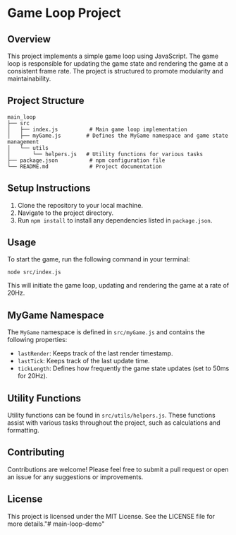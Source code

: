 # Game Loop Project

## Overview
This project implements a simple game loop using JavaScript. The game loop is responsible for updating the game state and rendering the game at a consistent frame rate. The project is structured to promote modularity and maintainability.

## Project Structure
```
main_loop
├── src
│   ├── index.js          # Main game loop implementation
│   ├── myGame.js        # Defines the MyGame namespace and game state management
│   └── utils
│       └── helpers.js   # Utility functions for various tasks
├── package.json          # npm configuration file
└── README.md             # Project documentation
```

## Setup Instructions
1. Clone the repository to your local machine.
2. Navigate to the project directory.
3. Run `npm install` to install any dependencies listed in `package.json`.

## Usage
To start the game, run the following command in your terminal:
```
node src/index.js
```
This will initiate the game loop, updating and rendering the game at a rate of 20Hz.

## MyGame Namespace
The `MyGame` namespace is defined in `src/myGame.js` and contains the following properties:
- `lastRender`: Keeps track of the last render timestamp.
- `lastTick`: Keeps track of the last update time.
- `tickLength`: Defines how frequently the game state updates (set to 50ms for 20Hz).

## Utility Functions
Utility functions can be found in `src/utils/helpers.js`. These functions assist with various tasks throughout the project, such as calculations and formatting.

## Contributing
Contributions are welcome! Please feel free to submit a pull request or open an issue for any suggestions or improvements.

## License
This project is licensed under the MIT License. See the LICENSE file for more details."# main-loop-demo" 
